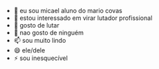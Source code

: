- 👋 eu sou micael aluno do mario covas 
- 👀 estou interessado em virar lutador profissional 
- 🌱 gosto de lutar 
- 💞️ nao gosto de ninguém 
- 📫 sou muito lindo
- 😄 ele/dele
- ⚡ sou inesquecível 

<!---
Micael155/Micael155 is a ✨ special ✨ repository because its `README.md` (this file) appears on your GitHub profile.
You can click the Preview link to take a look at your changes.
--->
